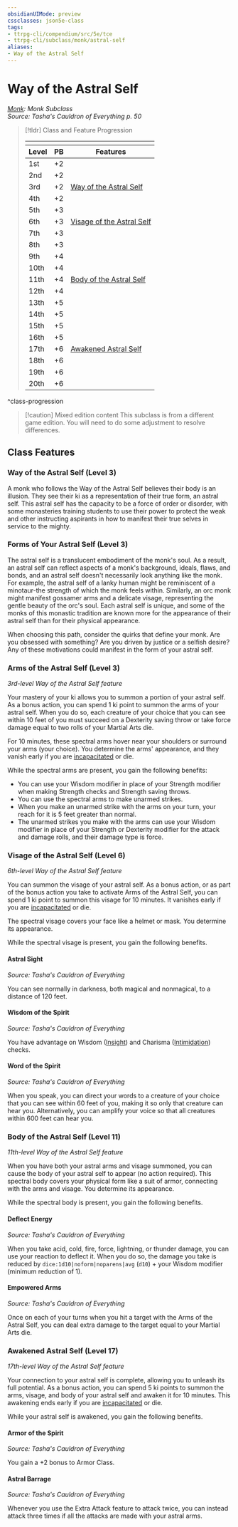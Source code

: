 ```yaml
---
obsidianUIMode: preview
cssclasses: json5e-class
tags:
- ttrpg-cli/compendium/src/5e/tce
- ttrpg-cli/subclass/monk/astral-self
aliases:
- Way of the Astral Self
---
```

# Way of the Astral Self
*[Monk](./monk-xphb.md): Monk Subclass*  
*Source: Tasha's Cauldron of Everything p. 50*  

> [!tldr] Class and Feature Progression
> 
> <table class="class-progression">
> <thead>
> <tr><th colspan='3'></th></tr>
> <tr class="class-progression"><th class"level">Level</th><th class"pb">PB</th><th class"feature">Features</th></tr>
> </thead><tbody>
> <tr class="class-progression"><td class"level">1st</td><td class"pb">+2</td><td class"feature"></td></tr>
> <tr class="class-progression"><td class"level">2nd</td><td class"pb">+2</td><td class"feature"></td></tr>
> <tr class="class-progression"><td class"level">3rd</td><td class"pb">+2</td><td class"feature"><a href='#Way of the Astral Self (Level 3)' class='internal-link'>Way of the Astral Self</a></td></tr>
> <tr class="class-progression"><td class"level">4th</td><td class"pb">+2</td><td class"feature"></td></tr>
> <tr class="class-progression"><td class"level">5th</td><td class"pb">+3</td><td class"feature"></td></tr>
> <tr class="class-progression"><td class"level">6th</td><td class"pb">+3</td><td class"feature"><a href='#Visage of the Astral Self (Level 6)' class='internal-link'>Visage of the Astral Self</a></td></tr>
> <tr class="class-progression"><td class"level">7th</td><td class"pb">+3</td><td class"feature"></td></tr>
> <tr class="class-progression"><td class"level">8th</td><td class"pb">+3</td><td class"feature"></td></tr>
> <tr class="class-progression"><td class"level">9th</td><td class"pb">+4</td><td class"feature"></td></tr>
> <tr class="class-progression"><td class"level">10th</td><td class"pb">+4</td><td class"feature"></td></tr>
> <tr class="class-progression"><td class"level">11th</td><td class"pb">+4</td><td class"feature"><a href='#Body of the Astral Self (Level 11)' class='internal-link'>Body of the Astral Self</a></td></tr>
> <tr class="class-progression"><td class"level">12th</td><td class"pb">+4</td><td class"feature"></td></tr>
> <tr class="class-progression"><td class"level">13th</td><td class"pb">+5</td><td class"feature"></td></tr>
> <tr class="class-progression"><td class"level">14th</td><td class"pb">+5</td><td class"feature"></td></tr>
> <tr class="class-progression"><td class"level">15th</td><td class"pb">+5</td><td class"feature"></td></tr>
> <tr class="class-progression"><td class"level">16th</td><td class"pb">+5</td><td class"feature"></td></tr>
> <tr class="class-progression"><td class"level">17th</td><td class"pb">+6</td><td class"feature"><a href='#Awakened Astral Self (Level 17)' class='internal-link'>Awakened Astral Self</a></td></tr>
> <tr class="class-progression"><td class"level">18th</td><td class"pb">+6</td><td class"feature"></td></tr>
> <tr class="class-progression"><td class"level">19th</td><td class"pb">+6</td><td class"feature"></td></tr>
> <tr class="class-progression"><td class"level">20th</td><td class"pb">+6</td><td class"feature"></td></tr>
> </tbody></table>

^class-progression


> [!caution] Mixed edition content
> This subclass is from a different game edition. You will need to do some adjustment to resolve differences.

## Class Features

### Way of the Astral Self (Level 3)

A monk who follows the Way of the Astral Self believes their body is an illusion. They see their ki as a representation of their true form, an astral self. This astral self has the capacity to be a force of order or disorder, with some monasteries training students to use their power to protect the weak and other instructing aspirants in how to manifest their true selves in service to the mighty.

### Forms of Your Astral Self (Level 3)

The astral self is a translucent embodiment of the monk's soul. As a result, an astral self can reflect aspects of a monk's background, ideals, flaws, and bonds, and an astral self doesn't necessarily look anything like the monk. For example, the astral self of a lanky human might be reminiscent of a minotaur-the strength of which the monk feels within. Similarly, an orc monk might manifest gossamer arms and a delicate visage, representing the gentle beauty of the orc's soul. Each astral self is unique, and some of the monks of this monastic tradition are known more for the appearance of their astral self than for their physical appearance.

When choosing this path, consider the quirks that define your monk. Are you obsessed with something? Are you driven by justice or a selfish desire? Any of these motivations could manifest in the form of your astral self.

### Arms of the Astral Self (Level 3)

*3rd-level Way of the Astral Self feature*

Your mastery of your ki allows you to summon a portion of your astral self. As a bonus action, you can spend 1 ki point to summon the arms of your astral self. When you do so, each creature of your choice that you can see within 10 feet of you must succeed on a Dexterity saving throw or take force damage equal to two rolls of your Martial Arts die.

For 10 minutes, these spectral arms hover near your shoulders or surround your arms (your choice). You determine the arms' appearance, and they vanish early if you are [incapacitated](Інструменти%20ДМ/CLI/rules/conditions.md#Incapacitated) or die.

While the spectral arms are present, you gain the following benefits:

- You can use your Wisdom modifier in place of your Strength modifier when making Strength checks and Strength saving throws.  
- You can use the spectral arms to make unarmed strikes.  
- When you make an unarmed strike with the arms on your turn, your reach for it is 5 feet greater than normal.  
- The unarmed strikes you make with the arms can use your Wisdom modifier in place of your Strength or Dexterity modifier for the attack and damage rolls, and their damage type is force.  

### Visage of the Astral Self (Level 6)

*6th-level Way of the Astral Self feature*

You can summon the visage of your astral self. As a bonus action, or as part of the bonus action you take to activate Arms of the Astral Self, you can spend 1 ki point to summon this visage for 10 minutes. It vanishes early if you are [incapacitated](Інструменти%20ДМ/CLI/rules/conditions.md#Incapacitated) or die.

The spectral visage covers your face like a helmet or mask. You determine its appearance.

While the spectral visage is present, you gain the following benefits.

#### Astral Sight
_Source: Tasha's Cauldron of Everything_

You can see normally in darkness, both magical and nonmagical, to a distance of 120 feet.

#### Wisdom of the Spirit
_Source: Tasha's Cauldron of Everything_

You have advantage on Wisdom ([Insight](Інструменти%20ДМ/CLI/rules/skills.md#Insight)) and Charisma ([Intimidation](Інструменти%20ДМ/CLI/rules/skills.md#Intimidation)) checks.

#### Word of the Spirit
_Source: Tasha's Cauldron of Everything_

When you speak, you can direct your words to a creature of your choice that you can see within 60 feet of you, making it so only that creature can hear you. Alternatively, you can amplify your voice so that all creatures within 600 feet can hear you.

### Body of the Astral Self (Level 11)

*11th-level Way of the Astral Self feature*

When you have both your astral arms and visage summoned, you can cause the body of your astral self to appear (no action required). This spectral body covers your physical form like a suit of armor, connecting with the arms and visage. You determine its appearance.

While the spectral body is present, you gain the following benefits.

#### Deflect Energy
_Source: Tasha's Cauldron of Everything_

When you take acid, cold, fire, force, lightning, or thunder damage, you can use your reaction to deflect it. When you do so, the damage you take is reduced by `dice:1d10|noform|noparens|avg` (`d10`) + your Wisdom modifier (minimum reduction of 1).

#### Empowered Arms
_Source: Tasha's Cauldron of Everything_

Once on each of your turns when you hit a target with the Arms of the Astral Self, you can deal extra damage to the target equal to your Martial Arts die.

### Awakened Astral Self (Level 17)

*17th-level Way of the Astral Self feature*

Your connection to your astral self is complete, allowing you to unleash its full potential. As a bonus action, you can spend 5 ki points to summon the arms, visage, and body of your astral self and awaken it for 10 minutes. This awakening ends early if you are [incapacitated](Інструменти%20ДМ/CLI/rules/conditions.md#Incapacitated) or die.

While your astral self is awakened, you gain the following benefits.

#### Armor of the Spirit
_Source: Tasha's Cauldron of Everything_

You gain a +2 bonus to Armor Class.

#### Astral Barrage
_Source: Tasha's Cauldron of Everything_

Whenever you use the Extra Attack feature to attack twice, you can instead attack three times if all the attacks are made with your astral arms.